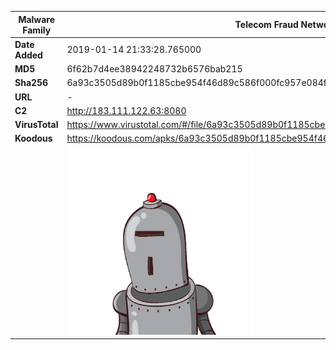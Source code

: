 | Malware Family | Telecom Fraud Network for South Koreans                      |
| -------------- | ------------------------------------------------------------ |
| **Date Added** | 2019-01-14 21:33:28.765000                                                   |
| **MD5**        | 6f62b7d4ee38942248732b6576bab215                             |
| **Sha256**     | 6a93c3505d89b0f1185cbe954f46d89c586f000fc957e084fda2a06e1efe9eb0 |
| **URL**        | -                                                            |
| **C2**         | http://183.111.122.63:8080 |
| **VirusTotal** | https://www.virustotal.com/#/file/6a93c3505d89b0f1185cbe954f46d89c586f000fc957e084fda2a06e1efe9eb0/detection |
| **Koodous**    | https://koodous.com/apks/6a93c3505d89b0f1185cbe954f46d89c586f000fc957e084fda2a06e1efe9eb0 |
|                | ![](../assets/6a93c3505d89b0f1185cbe954f46d89c586f000fc957e084fda2a06e1efe9eb0.png) |